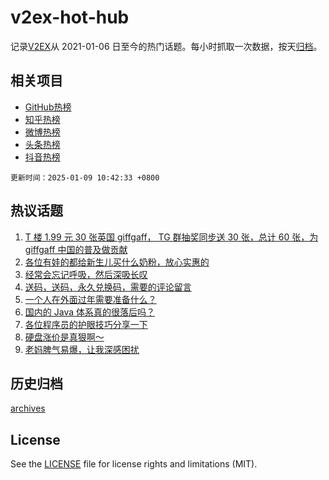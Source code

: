 # v2ex-hot-hub

 记录[V2EX](https://www.v2ex.com/)从 2021-01-06 日至今的热门话题。每小时抓取一次数据，按天[归档](archives)。
 
 ## 相关项目

- [GitHub热榜](https://github.com/snaildev/github-hot-hub)
- [知乎热榜](https://github.com/snaildev/zhihu-hot-hub)
- [微博热榜](https://github.com/snaildev/weibo-hot-hub)
- [头条热榜](https://github.com/snaildev/toutiao-hot-hub)
- [抖音热榜](https://github.com/snaildev/douyin-hot-hub)


 `更新时间：2025-01-09 10:42:33 +0800`

## 热议话题

1. [T 楼 1.99 元 30 张英国 giffgaff， TG 群抽奖同步送 30 张，总计 60 张，为 giffgaff 中国的普及做贡献](https://www.v2ex.com/t/1103737)
1. [各位有娃的都给新生儿买什么奶粉，放心实惠的](https://www.v2ex.com/t/1103596)
1. [经常会忘记呼吸，然后深吸长叹](https://www.v2ex.com/t/1103441)
1. [送码，送码，永久兑换码，需要的评论留言](https://www.v2ex.com/t/1103712)
1. [一个人在外面过年需要准备什么？](https://www.v2ex.com/t/1103435)
1. [国内的 Java 体系真的很落后吗？](https://www.v2ex.com/t/1103584)
1. [各位程序员的护眼技巧分享一下](https://www.v2ex.com/t/1103457)
1. [硬盘涨价是真狠啊～](https://www.v2ex.com/t/1103553)
1. [老妈脾气易爆，让我深感困扰](https://www.v2ex.com/t/1103758)

## 历史归档

[archives](archives)

## License

See the [LICENSE](LICENSE) file for license rights and limitations (MIT).
